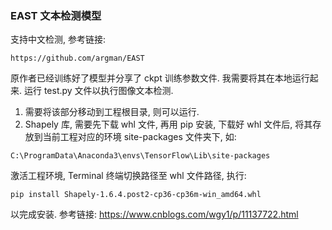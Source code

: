 ### EAST 文本检测模型
支持中文检测, 参考链接:
```angular2html
https://github.com/argman/EAST
``` 

原作者已经训练好了模型并分享了 ckpt 训练参数文件. 我需要将其在本地运行起来. 
运行 test.py 文件以执行图像文本检测. 

1. 需要将该部分移动到工程根目录, 则可以运行. 
2. Shapely 库, 需要先下载 whl 文件, 再用 pip 安装, 下载好 whl 文件后, 将其存放到当前工程对应的环境 site-packages 文件夹下, 
如: 
```angular2html
C:\ProgramData\Anaconda3\envs\TensorFlow\Lib\site-packages
```
激活工程环境,  Terminal 终端切换路径至 whl 文件路径, 执行: 
```angular2html
pip install Shapely-1.6.4.post2-cp36-cp36m-win_amd64.whl
```
以完成安装. 
参考链接: https://www.cnblogs.com/wgy1/p/11137722.html
